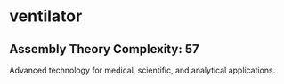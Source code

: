 # ventilator

## Assembly Theory Complexity: 57
Advanced technology for medical, scientific, and analytical applications.

